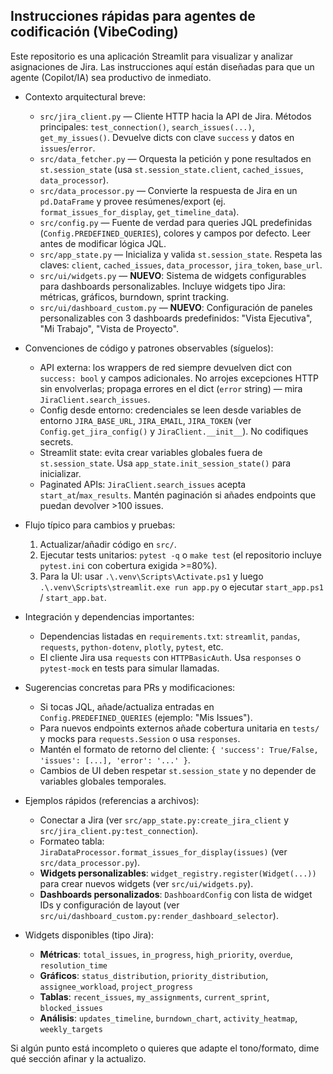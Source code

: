 ## Instrucciones rápidas para agentes de codificación (VibeCoding)

Este repositorio es una aplicación Streamlit para visualizar y analizar asignaciones de Jira.
Las instrucciones aquí están diseñadas para que un agente (Copilot/IA) sea productivo de inmediato.

- Contexto arquitectural breve:
  - `src/jira_client.py` — Cliente HTTP hacia la API de Jira. Métodos principales: `test_connection()`, `search_issues(...)`, `get_my_issues()`. Devuelve dicts con clave `success` y datos en `issues`/`error`.
  - `src/data_fetcher.py` — Orquesta la petición y pone resultados en `st.session_state` (usa `st.session_state.client`, `cached_issues`, `data_processor`).
  - `src/data_processor.py` — Convierte la respuesta de Jira en un `pd.DataFrame` y provee resúmenes/export (ej. `format_issues_for_display`, `get_timeline_data`).
  - `src/config.py` — Fuente de verdad para queries JQL predefinidas (`Config.PREDEFINED_QUERIES`), colores y campos por defecto. Leer antes de modificar lógica JQL.
  - `src/app_state.py` — Inicializa y valida `st.session_state`. Respeta las claves: `client`, `cached_issues`, `data_processor`, `jira_token`, `base_url`.
  - `src/ui/widgets.py` — **NUEVO**: Sistema de widgets configurables para dashboards personalizables. Incluye widgets tipo Jira: métricas, gráficos, burndown, sprint tracking.
  - `src/ui/dashboard_custom.py` — **NUEVO**: Configuración de paneles personalizables con 3 dashboards predefinidos: "Vista Ejecutiva", "Mi Trabajo", "Vista de Proyecto".

- Convenciones de código y patrones observables (síguelos):
  - API externa: los wrappers de red siempre devuelven dict con `success: bool` y campos adicionales. No arrojes excepciones HTTP sin envolverlas; propaga errores en el dict (`error` string) — mira `JiraClient.search_issues`.
  - Config desde entorno: credenciales se leen desde variables de entorno `JIRA_BASE_URL`, `JIRA_EMAIL`, `JIRA_TOKEN` (ver `Config.get_jira_config()` y `JiraClient.__init__`). No codifiques secrets.
  - Streamlit state: evita crear variables globales fuera de `st.session_state`. Usa `app_state.init_session_state()` para inicializar.
  - Paginated APIs: `JiraClient.search_issues` acepta `start_at`/`max_results`. Mantén paginación si añades endpoints que puedan devolver >100 issues.

- Flujo típico para cambios y pruebas:
  1. Actualizar/añadir código en `src/`.
  2. Ejecutar tests unitarios: `pytest -q` o `make test` (el repositorio incluye `pytest.ini` con cobertura exigida >=80%).
  3. Para la UI: usar `.\.venv\Scripts\Activate.ps1` y luego `.\.venv\Scripts\streamlit.exe run app.py` o ejecutar `start_app.ps1` / `start_app.bat`.

- Integración y dependencias importantes:
  - Dependencias listadas en `requirements.txt`: `streamlit`, `pandas`, `requests`, `python-dotenv`, `plotly`, `pytest`, etc.
  - El cliente Jira usa `requests` con `HTTPBasicAuth`. Usa `responses` o `pytest-mock` en tests para simular llamadas.

- Sugerencias concretas para PRs y modificaciones:
  - Si tocas JQL, añade/actualiza entradas en `Config.PREDEFINED_QUERIES` (ejemplo: "Mis Issues").
  - Para nuevos endpoints externos añade cobertura unitaria en `tests/` y mocks para `requests.Session` o usa `responses`.
  - Mantén el formato de retorno del cliente: `{ 'success': True/False, 'issues': [...], 'error': '...' }`.
  - Cambios de UI deben respetar `st.session_state` y no depender de variables globales temporales.

- Ejemplos rápidos (referencias a archivos):
  - Conectar a Jira (ver `src/app_state.py:create_jira_client` y `src/jira_client.py:test_connection`).
  - Formateo tabla: `JiraDataProcessor.format_issues_for_display(issues)` (ver `src/data_processor.py`).
  - **Widgets personalizables**: `widget_registry.register(Widget(...))` para crear nuevos widgets (ver `src/ui/widgets.py`).
  - **Dashboards personalizados**: `DashboardConfig` con lista de widget IDs y configuración de layout (ver `src/ui/dashboard_custom.py:render_dashboard_selector`).

- Widgets disponibles (tipo Jira):
  - **Métricas**: `total_issues`, `in_progress`, `high_priority`, `overdue`, `resolution_time`
  - **Gráficos**: `status_distribution`, `priority_distribution`, `assignee_workload`, `project_progress`
  - **Tablas**: `recent_issues`, `my_assignments`, `current_sprint`, `blocked_issues`
  - **Análisis**: `updates_timeline`, `burndown_chart`, `activity_heatmap`, `weekly_targets`

Si algún punto está incompleto o quieres que adapte el tono/formato, dime qué sección afinar y la actualizo.
